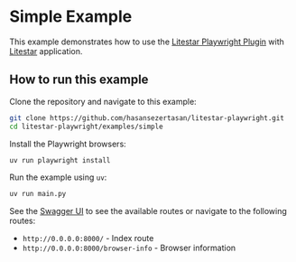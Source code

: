 # Simple Example

This example demonstrates how to use the [Litestar Playwright Plugin](https://github.com/hasansezertasan/litestar-playwright) with [Litestar](https://github.com/litestar-org/litestar/) application.

## How to run this example

Clone the repository and navigate to this example:

```sh
git clone https://github.com/hasansezertasan/litestar-playwright.git
cd litestar-playwright/examples/simple
```

Install the Playwright browsers:

```sh
uv run playwright install
```

Run the example using `uv`:

```sh
uv run main.py
```

See the [Swagger UI](http://0.0.0.0:8000/schema/swagger) to see the available routes or navigate to the following routes:

- `http://0.0.0.0:8000/` - Index route
- `http://0.0.0.0:8000/browser-info` - Browser information
